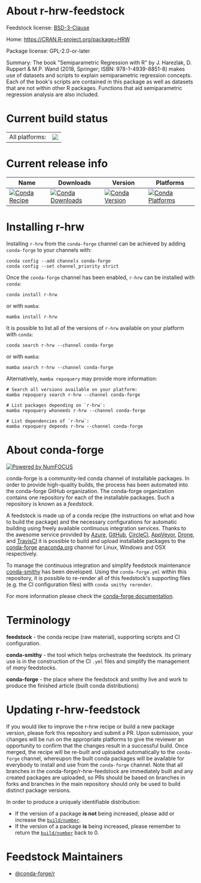 About r-hrw-feedstock
=====================

Feedstock license: [BSD-3-Clause](https://github.com/conda-forge/r-hrw-feedstock/blob/main/LICENSE.txt)

Home: https://CRAN.R-project.org/package=HRW

Package license: GPL-2.0-or-later

Summary: The book "Semiparametric Regression with R" by J. Harezlak, D. Ruppert & M.P. Wand (2018, Springer; ISBN: 978-1-4939-8851-8) makes use of datasets and scripts to explain semiparametric regression concepts. Each of the book's scripts are contained in this package as well as datasets that are not within other R packages. Functions that aid semiparametric regression analysis are also included.

Current build status
====================


<table><tr><td>All platforms:</td>
    <td>
      <a href="https://dev.azure.com/conda-forge/feedstock-builds/_build/latest?definitionId=18106&branchName=main">
        <img src="https://dev.azure.com/conda-forge/feedstock-builds/_apis/build/status/r-hrw-feedstock?branchName=main">
      </a>
    </td>
  </tr>
</table>

Current release info
====================

| Name | Downloads | Version | Platforms |
| --- | --- | --- | --- |
| [![Conda Recipe](https://img.shields.io/badge/recipe-r--hrw-green.svg)](https://anaconda.org/conda-forge/r-hrw) | [![Conda Downloads](https://img.shields.io/conda/dn/conda-forge/r-hrw.svg)](https://anaconda.org/conda-forge/r-hrw) | [![Conda Version](https://img.shields.io/conda/vn/conda-forge/r-hrw.svg)](https://anaconda.org/conda-forge/r-hrw) | [![Conda Platforms](https://img.shields.io/conda/pn/conda-forge/r-hrw.svg)](https://anaconda.org/conda-forge/r-hrw) |

Installing r-hrw
================

Installing `r-hrw` from the `conda-forge` channel can be achieved by adding `conda-forge` to your channels with:

```
conda config --add channels conda-forge
conda config --set channel_priority strict
```

Once the `conda-forge` channel has been enabled, `r-hrw` can be installed with `conda`:

```
conda install r-hrw
```

or with `mamba`:

```
mamba install r-hrw
```

It is possible to list all of the versions of `r-hrw` available on your platform with `conda`:

```
conda search r-hrw --channel conda-forge
```

or with `mamba`:

```
mamba search r-hrw --channel conda-forge
```

Alternatively, `mamba repoquery` may provide more information:

```
# Search all versions available on your platform:
mamba repoquery search r-hrw --channel conda-forge

# List packages depending on `r-hrw`:
mamba repoquery whoneeds r-hrw --channel conda-forge

# List dependencies of `r-hrw`:
mamba repoquery depends r-hrw --channel conda-forge
```


About conda-forge
=================

[![Powered by
NumFOCUS](https://img.shields.io/badge/powered%20by-NumFOCUS-orange.svg?style=flat&colorA=E1523D&colorB=007D8A)](https://numfocus.org)

conda-forge is a community-led conda channel of installable packages.
In order to provide high-quality builds, the process has been automated into the
conda-forge GitHub organization. The conda-forge organization contains one repository
for each of the installable packages. Such a repository is known as a *feedstock*.

A feedstock is made up of a conda recipe (the instructions on what and how to build
the package) and the necessary configurations for automatic building using freely
available continuous integration services. Thanks to the awesome service provided by
[Azure](https://azure.microsoft.com/en-us/services/devops/), [GitHub](https://github.com/),
[CircleCI](https://circleci.com/), [AppVeyor](https://www.appveyor.com/),
[Drone](https://cloud.drone.io/welcome), and [TravisCI](https://travis-ci.com/)
it is possible to build and upload installable packages to the
[conda-forge](https://anaconda.org/conda-forge) [anaconda.org](https://anaconda.org/)
channel for Linux, Windows and OSX respectively.

To manage the continuous integration and simplify feedstock maintenance
[conda-smithy](https://github.com/conda-forge/conda-smithy) has been developed.
Using the ``conda-forge.yml`` within this repository, it is possible to re-render all of
this feedstock's supporting files (e.g. the CI configuration files) with ``conda smithy rerender``.

For more information please check the [conda-forge documentation](https://conda-forge.org/docs/).

Terminology
===========

**feedstock** - the conda recipe (raw material), supporting scripts and CI configuration.

**conda-smithy** - the tool which helps orchestrate the feedstock.
                   Its primary use is in the construction of the CI ``.yml`` files
                   and simplify the management of *many* feedstocks.

**conda-forge** - the place where the feedstock and smithy live and work to
                  produce the finished article (built conda distributions)


Updating r-hrw-feedstock
========================

If you would like to improve the r-hrw recipe or build a new
package version, please fork this repository and submit a PR. Upon submission,
your changes will be run on the appropriate platforms to give the reviewer an
opportunity to confirm that the changes result in a successful build. Once
merged, the recipe will be re-built and uploaded automatically to the
`conda-forge` channel, whereupon the built conda packages will be available for
everybody to install and use from the `conda-forge` channel.
Note that all branches in the conda-forge/r-hrw-feedstock are
immediately built and any created packages are uploaded, so PRs should be based
on branches in forks and branches in the main repository should only be used to
build distinct package versions.

In order to produce a uniquely identifiable distribution:
 * If the version of a package **is not** being increased, please add or increase
   the [``build/number``](https://docs.conda.io/projects/conda-build/en/latest/resources/define-metadata.html#build-number-and-string).
 * If the version of a package **is** being increased, please remember to return
   the [``build/number``](https://docs.conda.io/projects/conda-build/en/latest/resources/define-metadata.html#build-number-and-string)
   back to 0.

Feedstock Maintainers
=====================

* [@conda-forge/r](https://github.com/conda-forge/r/)

